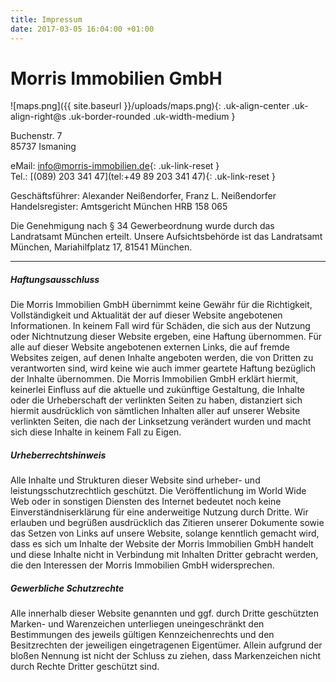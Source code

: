 ```yaml
---
title: Impressum
date: 2017-03-05 16:04:00 +01:00
---
```


# Morris Immobilien GmbH

![maps.png]({{ site.baseurl }}/uploads/maps.png){: .uk-align-center .uk-align-right@s .uk-border-rounded .uk-width-medium }

Buchenstr. 7<br />
85737 Ismaning

eMail: [info@morris-immobilien.de](mailto:@morris-immobilien.de){: .uk-link-reset }<br />
Tel.: [(089) 203 341 47](tel:+49 89 203 341 47){: .uk-link-reset }

Geschäftsführer: Alexander Neißendorfer, Franz L. Neißendorfer Handelsregister: Amtsgericht München HRB 158 065

Die Genehmigung nach § 34 Gewerbeordnung wurde durch das Landratsamt München erteilt. Unsere Aufsichtsbehörde ist das Landratsamt München, Mariahilfplatz 17, 81541 München.

---

##### Haftungsausschluss
Die Morris Immobilien GmbH übernimmt keine Gewähr für die Richtigkeit, Vollständigkeit und Aktualität der auf dieser Website angebotenen Informationen. In keinem Fall wird für Schäden, die sich aus der Nutzung oder Nichtnutzung dieser Website ergeben, eine Haftung übernommen. Für alle auf dieser Website angebotenen externen Links, die auf fremde Websites zeigen, auf denen Inhalte angeboten werden, die von Dritten zu verantworten sind, wird keine wie auch immer geartete Haftung bezüglich der Inhalte übernommen. Die Morris Immobilien GmbH erklärt hiermit, keinerlei Einfluss auf die aktuelle und zukünftige Gestaltung, die Inhalte oder die Urheberschaft der verlinkten Seiten zu haben, distanziert sich hiermit ausdrücklich von sämtlichen Inhalten aller auf unserer Website verlinkten Seiten, die nach der Linksetzung verändert wurden und macht sich diese Inhalte in keinem Fall zu Eigen.

##### Urheberrechtshinweis
Alle Inhalte und Strukturen dieser Website sind urheber- und leistungsschutzrechtlich geschützt. Die Veröffentlichung im World Wide Web oder in sonstigen Diensten des Internet bedeutet noch keine Einverständniserklärung für eine anderweitige Nutzung durch Dritte. Wir erlauben und begrüßen ausdrücklich das Zitieren unserer Dokumente sowie das Setzen von Links auf unsere Website, solange kenntlich gemacht wird, dass es sich um Inhalte der Website der Morris Immobilien GmbH handelt und diese Inhalte nicht in Verbindung mit Inhalten Dritter gebracht werden, die den Interessen der Morris Immobilien GmbH widersprechen.

##### Gewerbliche Schutzrechte
Alle innerhalb dieser Website genannten und ggf. durch Dritte geschützten Marken- und Warenzeichen unterliegen uneingeschränkt den Bestimmungen des jeweils gültigen Kennzeichenrechts und den Besitzrechten der jeweiligen eingetragenen Eigentümer. Allein aufgrund der bloßen Nennung ist nicht der Schluss zu ziehen, dass Markenzeichen nicht durch Rechte Dritter geschützt sind.
